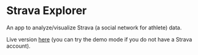 # Strava Explorer

An app to analyze/visualize Strava (a social network for athlete) data.

Live version [here](http://139.59.157.188) (you can try the demo mode if you do not have a Strava account).
